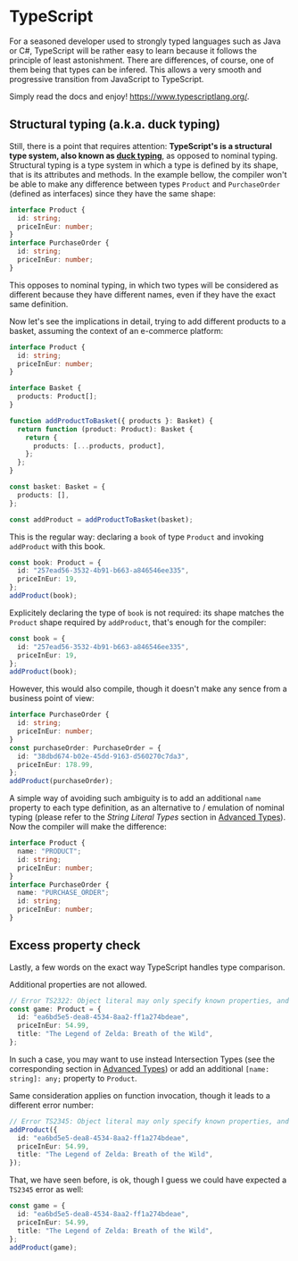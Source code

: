 # TypeScript

For a seasoned developer used to strongly typed languages such as Java or C#, TypeScript will be rather easy to learn because it follows the principle of least astonishment. There are differences, of course, one of them being that types can be infered. This allows a very smooth and progressive transition from JavaScript to TypeScript.

Simply read the docs and enjoy! https://www.typescriptlang.org/.

## Structural typing (a.k.a. duck typing)

Still, there is a point that requires attention: **TypeScript's is a structural type system, also known as [duck typing](https://en.wikipedia.org/wiki/Duck_typing)**, as opposed to nominal typing. Structural typing is a type system in which a type is defined by its shape, that is its attributes and methods. In the example bellow, the compiler won't be able to make any difference between types `Product` and `PurchaseOrder` (defined as interfaces) since they have the same shape:

```typescript
interface Product {
  id: string;
  priceInEur: number;
}
interface PurchaseOrder {
  id: string;
  priceInEur: number;
}
```

This opposes to nominal typing, in which two types will be considered as different because they have different names, even if they have the exact same definition.

Now let's see the implications in detail, trying to add different products to a basket, assuming the context of an e-commerce platform:

```typescript
interface Product {
  id: string;
  priceInEur: number;
}

interface Basket {
  products: Product[];
}

function addProductToBasket({ products }: Basket) {
  return function (product: Product): Basket {
    return {
      products: [...products, product],
    };
  };
}

const basket: Basket = {
  products: [],
};

const addProduct = addProductToBasket(basket);
```

This is the regular way: declaring a `book` of type `Product` and invoking `addProduct` with this book.

```typescript
const book: Product = {
  id: "257ead56-3532-4b91-b663-a846546ee335",
  priceInEur: 19,
};
addProduct(book);
```

Explicitely declaring the type of `book` is not required: its shape matches the `Product` shape required by `addProduct`, that's enough for the compiler:

```typescript
const book = {
  id: "257ead56-3532-4b91-b663-a846546ee335",
  priceInEur: 19,
};
addProduct(book);
```

However, this would also compile, though it doesn't make any sence from a business point of view:

```typescript
interface PurchaseOrder {
  id: string;
  priceInEur: number;
}
const purchaseOrder: PurchaseOrder = {
  id: "38dbd674-b02e-45dd-9163-d560270c7da3",
  priceInEur: 178.99,
};
addProduct(purchaseOrder);
```

A simple way of avoiding such ambiguity is to add an additional `name` property to each type definition, as an alternative to / emulation of nominal typing (please refer to the _String Literal Types_ section in [Advanced Types](https://www.typescriptlang.org/docs/handbook/advanced-types.html)). Now the compiler will make the difference:

```typescript
interface Product {
  name: "PRODUCT";
  id: string;
  priceInEur: number;
}
interface PurchaseOrder {
  name: "PURCHASE_ORDER";
  id: string;
  priceInEur: number;
}
```

## Excess property check

Lastly, a few words on the exact way TypeScript handles type comparison.

Additional properties are not allowed.

```typescript
// Error TS2322: Object literal may only specify known properties, and 'title' does not exist in type 'Product'.
const game: Product = {
  id: "ea6bd5e5-dea8-4534-8aa2-ff1a274bdeae",
  priceInEur: 54.99,
  title: "The Legend of Zelda: Breath of the Wild",
};
```

In such a case, you may want to use instead Intersection Types (see the corresponding section in [Advanced Types](https://www.typescriptlang.org/docs/handbook/advanced-types.html)) or add an additional `[name: string]: any;` property to `Product`.

Same consideration applies on function invocation, though it leads to a different error number:

```typescript
// Error TS2345: Object literal may only specify known properties, and 'title' does not exist in type 'Product'.
addProduct({
  id: "ea6bd5e5-dea8-4534-8aa2-ff1a274bdeae",
  priceInEur: 54.99,
  title: "The Legend of Zelda: Breath of the Wild",
});
```

That, we have seen before, is ok, though I guess we could have expected a `TS2345` error as well:

```typescript
const game = {
  id: "ea6bd5e5-dea8-4534-8aa2-ff1a274bdeae",
  priceInEur: 54.99,
  title: "The Legend of Zelda: Breath of the Wild",
};
addProduct(game);
```
